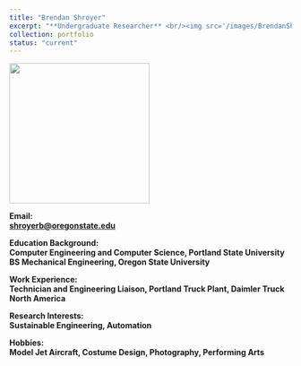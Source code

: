 ```yaml
---
title: "Brendan Shroyer"
excerpt: "**Undergraduate Researcher** <br/><img src='/images/BrendanShroyer.jpg' width='250' height='250'>"
collection: portfolio
status: "current"
---
```


<img src='/images/BrendanShroyer.jpg' width='250' height='250'>

**Email:** <br/>
**shroyerb@oregonstate.edu**

**Education Background:** <br/>
**Computer Engineering and Computer Science, Portland State University** <br/>
**BS Mechanical Engineering, Oregon State University** <br/>

**Work Experience:** <br/>
**Technician and Engineering Liaison, Portland Truck Plant, Daimler Truck North America**

**Research Interests:** <br/>
**Sustainable Engineering, Automation**

**Hobbies:** <br/>
**Model Jet Aircraft, Costume Design, Photography, Performing Arts**
